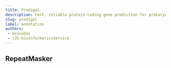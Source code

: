 ```yaml
---
title: Prodigal
description: Fast, reliable protein-coding gene prediction for prokaryotic genomes
slug: prodigal
label: annotation
authors:
 - bcavadas
 - i3S-bioinformaticsService
---
```


## RepeatMasker
